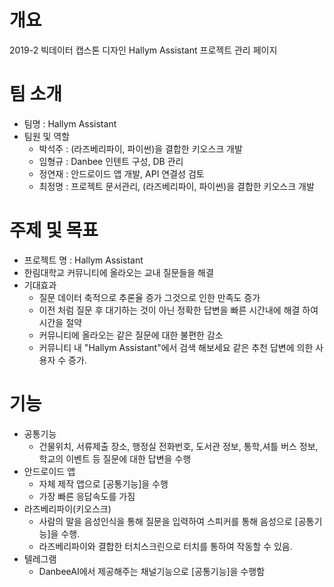 # 개요  
2019-2 빅데이터 캡스톤 디자인 Hallym Assistant 프로젝트 관리 페이지

# 팀 소개
- 팀명 : Hallym Assistant  
- 팀원 및 역할
  - 박석주 : (라즈베리파이, 파이썬)을 결합한 키오스크 개발
  - 임형규 : Danbee 인텐트 구성, DB 관리
  - 정연재 : 안드로이드 앱 개발, API 연결성 검토
  - 최정명 : 프로젝트 문서관리, (라즈베리파이, 파이썬)을 결합한 키오스크 개발

# 주제 및 목표
- 프로젝트 명 : Hallym Assistant  
- 한림대학교 커뮤니티에 올라오는 교내 질문들을 해결
- 기대효과
  - 질문 데이터 축적으로 추론율 증가 그것으로 인한 만족도 증가
  - 이전 처럼 질문 후 대기하는 것이 아닌 정확한 답변을 빠른 시간내에 해결 하여 시간을 절약
  - 커뮤니티에 올라오는 같은 질문에 대한 불편한 감소
  - 커뮤니티 내 "Hallym Assistant"에서 검색 해보세요 같은 추천 답변에 의한 사용자 수 증가.

# 기능
- 공통기능 
  - 건물위치, 서류제출 장소, 행정실 전화번호, 도서관 정보, 통학,셔틀 버스 정보, 학교의 이벤트 등 질문에 대한 답변을 수행
- 안드로이드 앱
  - 자체 제작 앱으로 [공통기능]을 수행
  - 가장 빠른 응답속도를 가짐
- 라즈베리파이(키오스크)
  - 사람의 말을 음성인식을 통해 질문을 입력하여 스피커를 통해 음성으로 [공통기능]을 수행.
  - 라즈베리파이와 결합한 터치스크린으로 터치를 통하여 작동할 수 있음.
- 텔레그램
  - DanbeeAI에서 제공해주는 채널기능으로 [공통기능]을 수행함

